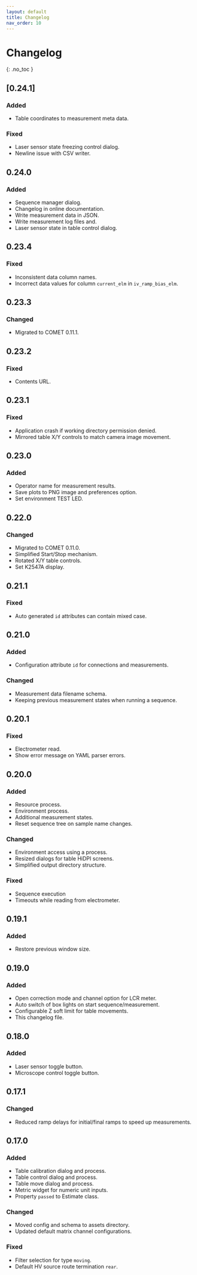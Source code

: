 ```yaml
---
layout: default
title: Changelog
nav_order: 10
---
```


# Changelog
{: .no_toc }

## [0.24.1]
### Added
- Table coordinates to measurement meta data.
### Fixed
- Laser sensor state freezing control dialog.
- Newline issue with CSV writer.

## 0.24.0
### Added
- Sequence manager dialog.
- Changelog in online documentation.
- Write measurement data in JSON.
- Write measurement log files and.
- Laser sensor state in table control dialog.

## 0.23.4
### Fixed
- Inconsistent data column names.
- Incorrect data values for column `current_elm` in `iv_ramp_bias_elm`.

## 0.23.3
### Changed
- Migrated to COMET 0.11.1.

## 0.23.2
### Fixed
- Contents URL.

## 0.23.1
### Fixed
- Application crash if working directory permission denied.
- Mirrored table X/Y controls to match camera image movement.

## 0.23.0
### Added
- Operator name for measurement results.
- Save plots to PNG image and preferences option.
- Set environment TEST LED.

## 0.22.0
### Changed
- Migrated to COMET 0.11.0.
- Simplified Start/Stop mechanism.
- Rotated X/Y table controls.
- Set K2547A display.

## 0.21.1
### Fixed
- Auto generated `id` attributes can contain mixed case.

## 0.21.0
### Added
- Configuration attribute `id` for connections and measurements.
### Changed
- Measurement data filename schema.
- Keeping previous measurement states when running a sequence.

## 0.20.1
### Fixed
- Electrometer read.
- Show error message on YAML parser errors.

## 0.20.0
### Added
- Resource process.
- Environment process.
- Additional measurement states.
- Reset sequence tree on sample name changes.
### Changed
- Environment access using a process.
- Resized dialogs for table HiDPI screens.
- Simplified output directory structure.
### Fixed
- Sequence execution
- Timeouts while reading from electrometer.

## 0.19.1
### Added
- Restore previous window size.

## 0.19.0
### Added
- Open correction mode and channel option for LCR meter.
- Auto switch of box lights on start sequence/measurement.
- Configurable Z soft limit for table movements.
- This changelog file.

## 0.18.0
### Added
- Laser sensor toggle button.
- Microscope control toggle button.

## 0.17.1
### Changed
- Reduced ramp delays for initial/final ramps to speed up measurements.

## 0.17.0
### Added
- Table calibration dialog and process.
- Table control dialog and process.
- Table move dialog and process.
- Metric widget for numeric unit inputs.
- Property `passed` to Estimate class.
### Changed
- Moved config and schema to assets directory.
- Updated default matrix channel configurations.
### Fixed
- Filter selection for type `moving`.
- Default HV source route termination `rear`.
